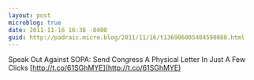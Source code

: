 ```yaml
---
layout: post
microblog: true
date: 2011-11-16 16:38 -0400
guid: http://padraic.micro.blog/2011/11/16/t136906005404590080.html
---
```

Speak Out Against SOPA: Send Congress A Physical Letter In Just A Few Clicks [http://t.co/61SGhMYE](http://t.co/61SGhMYE)

